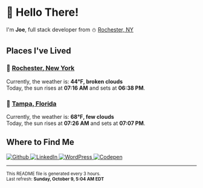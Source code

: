 <h1>👋 Hello There!</h1>
<p>
  I'm <strong>Joe</strong>, full stack developer from ⛄ <a href="#rochester_ny">Rochester, NY</a>
</p>

<h2>Places I've Lived</h2>

<h3 id="rochester_ny">📍 <a href="https://en.wikipedia.org/wiki/Rochester,_New_York">Rochester, New York</a></h3>

<p>
  Currently, the weather is: <strong>44℉, broken clouds</strong><br/>
  Today, the sun rises at <strong>07:16 AM</strong> and sets at <strong>06:38 PM</strong>.
</p>

<h3 id="tampa_fl">📍 <a href="https://en.wikipedia.org/wiki/Tampa,_Florida">Tampa, Florida</a></h3>

<p>
  Currently, the weather is: <strong>68℉, few clouds</strong><br/>
  Today, the sun rises at <strong>07:26 AM</strong> and sets at <strong>07:07 PM</strong>.
</p>

<h2>Where to Find Me</h2>

<p>
  <a href="https://github.com/josephfusco/" target="_blank">
    <img
      alt="Github"
      src="https://img.shields.io/badge/GitHub-%2312100E.svg?&style=for-the-badge&logo=Github&logoColor=white"
    />
  </a>
  <a href="https://www.linkedin.com/in/josephfusco3/" target="_blank">
    <img
      alt="LinkedIn"
      src="https://img.shields.io/badge/linkedin-%230077B5.svg?&style=for-the-badge&logo=linkedin&logoColor=white"
    />
  </a>
  <a href="https://profiles.wordpress.org/joefusco/" target="_blank">
    <img
      alt="WordPress"
      src="https://img.shields.io/badge/wordpress-%2321759B.svg?&style=for-the-badge&logo=wordpress&logoColor=white"
    />
  </a>
  <a href="https://codepen.io/fusco/" target="_blank">
    <img
      alt="Codepen"
      src="https://img.shields.io/badge/codepen-%23000000.svg?&style=for-the-badge&logo=codepen&logoColor=white"
    />
  </a>
</p>

<hr/>

<p>
  <small
    >This README file is generated every 3 hours.
    <br />
    Last refresh: <strong>Sunday, October 9, 5:04 AM EDT</strong>
    <br />
  </small>
</p>

